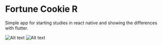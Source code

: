 # Fortune Cookie R
Simple app for starting studies in react native and showing the differences with flutter.

![Alt text](http://kaktuscoder.com.br/img/fortune_cookie_1.jpeg?raw=true "Consulta Postagem")
![Alt text](http://kaktuscoder.com.br/img/fortune_cookie_2.jpeg?raw=true "Consulta Postagem")
